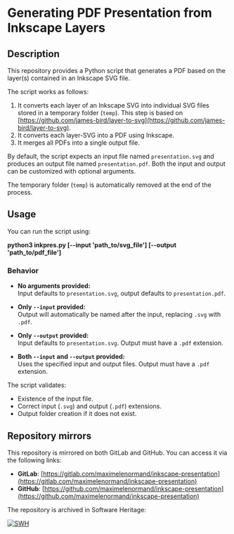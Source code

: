 # Generating PDF Presentation from Inkscape Layers

## Description

This repository provides a Python script that generates a PDF based on the 
layer(s) contained in an Inkscape SVG file.

The script works as follows:

1. It converts each layer of an Inkscape SVG into individual SVG files stored in 
a temporary folder (`temp`). This step is based on 
[https://github.com/james-bird/layer-to-svg](https://github.com/james-bird/layer-to-svg).  
2. It converts each layer-SVG into a PDF using Inkscape.  
3. It merges all PDFs into a single output file.

By default, the script expects an input file named `presentation.svg` and 
produces an output file named `presentation.pdf`. Both the input and output 
can be customized with optional arguments.

The temporary folder (`temp`) is automatically removed at the end of the process.

## Usage

You can run the script using:

**python3 inkpres.py [--input 'path_to/svg_file'] [--output 'path_to/pdf_file']**

### Behavior

- **No arguments provided:**  
  Input defaults to `presentation.svg`, output defaults to `presentation.pdf`.

- **Only `--input` provided:**  
  Output will automatically be named after the input, replacing `.svg` with `.pdf`.

- **Only `--output` provided:**  
  Input defaults to `presentation.svg`. Output must have a `.pdf` extension.

- **Both `--input` and `--output` provided:**  
  Uses the specified input and output files. Output must have a `.pdf` extension.

The script validates:

- Existence of the input file.  
- Correct input (`.svg`) and output (`.pdf`) extensions.  
- Output folder creation if it does not exist.

## Repository mirrors

This repository is mirrored on both GitLab and GitHub. You can access it via the following links:

- **GitLab**: [https://gitlab.com/maximelenormand/inkscape-presentation](https://gitlab.com/maximelenormand/inkscape-presentation)  
- **GitHub**: [https://github.com/maximelenormand/inkscape-presentation](https://github.com/maximelenormand/inkscape-presentation)  

The repository is archived in Software Heritage:

[![SWH](https://archive.softwareheritage.org/badge/origin/https://github.com/maximelenormand/inkscape-presentation/)](https://archive.softwareheritage.org/browse/origin/?origin_url=https://github.com/maximelenormand/inkscape-presentation)
